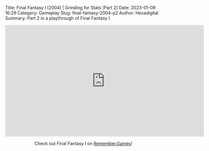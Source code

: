 Title: Final Fantasy I (2004) | Grinding for Stats [Part 2]
Date: 2023-01-09 16:29
Category: Gameplay
Slug: final-fantasy-2004-p2
Author: Hexadigital
Summary: Part 2 in a playthrough of Final Fantasy I.

<center><iframe src="https://www.youtube.com/embed/mHlO8UdMVtA?feature=oembed" allow="accelerometer; autoplay; encrypted-media; gyroscope; picture-in-picture" width="640" height="360" frameborder="0"></iframe>

Check out Final Fantasy I on [Remember.Games](https://remember.games/game/6866/final-fantasy-i-ii-dawn-of-souls/)!</center>

